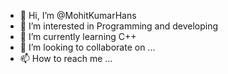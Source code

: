 - 👋 Hi, I’m @MohitKumarHans
- 👀 I’m interested in Programming and developing 
- 🌱 I’m currently learning C++
- 💞️ I’m looking to collaborate on ...
- 📫 How to reach me ...

<!---
MohitKumarHans/MohitKumarHans is a ✨ special ✨ repository because its `README.md` (this file) appears on your GitHub profile.
You can click the Preview link to take a look at your changes.
--->
